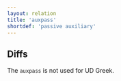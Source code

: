 ```yaml
---
layout: relation
title: 'auxpass'
shortdef: 'passive auxiliary'
---
```


## Diffs

The `auxpass` is not used for UD Greek.
<!-- Interlanguage links updated Út zář 29 20:43:10 CEST 2020 -->
